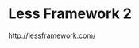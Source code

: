 <!--
id: 1038244673
link: http://kevinisom.info/post/1038244673/less-framework-2
slug: less-framework-2
date: Tue Aug 31 2010 07:52:50 GMT+1200 (NZST)
raw: {"blog_name":"kevinisom","id":1038244673,"post_url":"http://kevinisom.info/post/1038244673/less-framework-2","slug":"less-framework-2","type":"link","date":"2010-08-30 19:52:50 GMT","timestamp":1283197970,"state":"published","format":"html","reblog_key":"D7tELqmd","tags":[],"short_url":"http://tmblr.co/Zw68Yyzubj1","highlighted":[],"feed_item":"http://lessframework.com/","from_feed_id":"650234","note_count":0,"title":"Less Framework 2","url":"http://lessframework.com/","description":""}
publish: 2010-08-031
tags: 
title: Less Framework 2
-->


Less Framework 2
================

<http://lessframework.com/>

